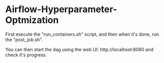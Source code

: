 # Airflow-Hyperparameter-Optmization

First execute the "run_containers.sh" script, and then when it's done, run the "post_job.sh". 

You can then start the dag using the web UI: http://localhost:8080 and check it's progress.